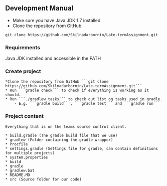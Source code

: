## Development Manual

* Make sure you have Java JDK 1.7 installed
* Clone the repository from GitHub

```git clone https://github.com/Skilnadarbornin/Late-termAssignment.git```

### Requirements

Java JDK installed and accessible in the PATH

### Create project

	*Clone the repository from GitHub ```git clone https://github.com/Skilnadarbornin/Late-termAssignment.git```
	* Run ```gradle check``` to check if everything is working as it should.
	* Run ```./gradlew tasks``` to check out list og tasks used in gradle.
		- E.g. ```gradle build```, ```gradle test``` and ```gradle run```

### Project content 
	Everything that is on the teams source control client.

	* build.gradle (The gradle build file that we use)
	* gradlew (Folder containing the gradle wrapper)
	* Procfile
	* settings.gradle (Settings file for gradle, can contain definitions for multiple projects) 
	* system.properties
	* build
	* gradle 
	* gradlew.bat
	* README.MD
	* src (Source folder for our code)	
